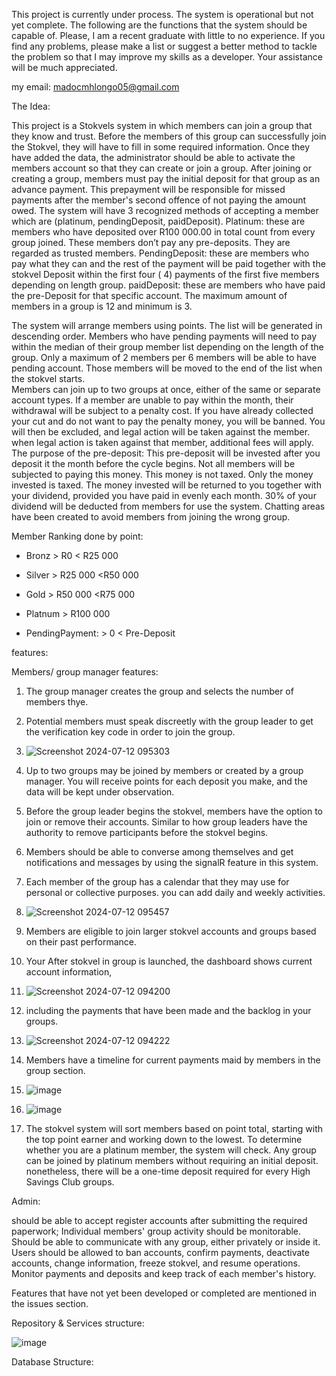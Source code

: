 This project is currently under process. The system is operational but not yet complete. 
The following are the functions that the system should be capable of. 
Please, I am a recent graduate with little to no experience. 
If you find any problems, please make a list or suggest a better method to tackle the problem so that I may improve my skills as a developer.
Your assistance will be much appreciated.

my email: madocmhlongo05@gmail.com

The Idea:

This project is a Stokvels system in which members can join a group that they know and trust. Before the members of this group can successfully join the Stokvel, they will have to fill in some required information. Once they have added the data, the administrator should be able to activate the members account so that they can create or join a group. After joining or creating a group, members must pay the initial deposit for that group as an advance payment. This prepayment will be responsible for missed payments after the member's second offence of not paying the amount owed. The system will have 3 recognized methods of accepting a member which are (platinum, pendingDeposit, paidDeposit). 
Platinum: these are members who have deposited over R100 000.00 in total count from every group joined. These members don’t pay any pre-deposits. They are regarded as trusted members. 
PendingDeposit: these are members who pay what they can and the rest of the payment will be paid together with the stokvel Deposit within the first four ( 4) payments of the first five members depending on length group. 
paidDeposit: these are members who have paid the pre-Deposit for that specific account.
The maximum amount of members in a group is 12 and minimum is 3. 

The system will arrange members using points. The list will be generated in descending order. Members who have pending payments will need to pay within the median of their group member list depending on the length of the group. Only a maximum of 2 members per 6 members will be able to have pending account. Those members will be moved to the end of the list when the stokvel starts.   
Members can join up to two groups at once, either of the same or separate account types.  If a member are unable to pay within the month, their withdrawal will be subject to a penalty cost. If you have already collected your cut and do not want to pay the penalty money, you will be banned. You will then be excluded, and legal action will be taken against the member. when legal action is taken against that member, additional fees will apply.
The purpose of the pre-deposit:
This pre-deposit will be invested after you deposit it the month before the cycle begins. Not all members will be subjected to paying this money. This money is not taxed. Only the money invested is taxed. The money invested will be returned to you together with your dividend, provided you have paid in evenly each month. 30% of your dividend will be deducted from members for use the system.
Chatting areas have been created to avoid members from joining the wrong group. 

Member Ranking done by point: 
- Bronz > R0 < R25 000 

- Silver > R25 000 <R50 000

- Gold > R50 000 <R75 000

- Platnum > R100 000

- PendingPayment: > 0 < Pre-Deposit

features:

Members/ group manager features:

1. The group manager creates the group and selects the number of members thye.


2. Potential members must speak discreetly with the group leader to get the verification key code in order to join the group.
3. ![Screenshot 2024-07-12 095303](https://github.com/user-attachments/assets/0ef994af-1c4d-4ff2-808f-fc71a5726313)


4. Up to two groups may be joined by members or created by a group manager. You will receive points for each deposit you make, and the data will be kept under observation. 

5. Before the group leader begins the stokvel, members have the option to join or remove their accounts. Similar to how group leaders have the authority to remove participants before the stokvel begins.

6. Members should be able to converse among themselves and get notifications and messages by using the signalR feature in this system.


7. Each member of the group has a calendar that they may use for personal or collective purposes. you can add daily and weekly activities. 
8. ![Screenshot 2024-07-12 095457](https://github.com/user-attachments/assets/4a6a5b5f-e35e-471f-8469-f3a048926606)

9. Members are eligible to join larger stokvel accounts and groups based on their past performance.

10. Your After stokvel in group is launched, the dashboard shows current account information,
11. ![Screenshot 2024-07-12 094200](https://github.com/user-attachments/assets/e9ab2de9-bc53-4313-ad25-91658de765a0)
12.  including the payments that have been made and the backlog in your groups.
13.  ![Screenshot 2024-07-12 094222](https://github.com/user-attachments/assets/3c58e939-abf3-4148-bf70-37ee7cb42866)

14. Members have a timeline for current payments maid by members in the group section.
15. ![image](https://github.com/user-attachments/assets/e90400b8-8878-47e9-9517-29e8a4f851fb)
16. ![image](https://github.com/user-attachments/assets/3d425234-053d-43d8-a44a-d33596b69439)




17. The stokvel system will sort members based on point total, starting with the top point earner and working down to the lowest.
To determine whether you are a platinum member, the system will check. Any group can be joined by platinum members without requiring an initial deposit. 
nonetheless, there will be a one-time deposit required for every High Savings Club groups.



Admin:

should be able to accept register accounts after submitting the required paperwork;
Individual members' group activity should be monitorable. 
Should be able to communicate with any group, either privately or inside it.
Users should be allowed to ban accounts, confirm payments, deactivate accounts, change information, freeze stokvel, and resume operations.
Monitor payments and deposits and keep track of each member's history.

Features that have not yet been developed or completed are mentioned in the issues section.

Repository & Services structure:


![image](https://github.com/user-attachments/assets/656ffbb9-367c-4b68-8ed7-6f4d2f15069b)


Database Structure:

